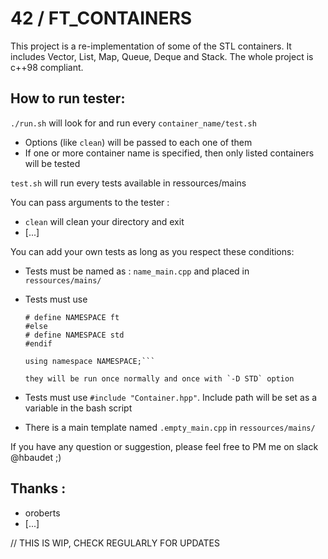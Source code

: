 #	42 / FT_CONTAINERS #

This project is a re-implementation of some of the STL containers.
It includes Vector, List, Map, Queue, Deque and Stack.
The whole project is c++98 compliant.

##	How to run tester:

`./run.sh` will look for and run every `container_name/test.sh`
- Options (like `clean`) will be passed to each one of them
- If one or more container name is specified, then only listed containers will be tested

`test.sh` will run every tests available in ressources/mains

You can pass arguments to the tester :
- `clean` will clean your directory and exit
- [...]

You can add your own tests as long as you respect these conditions:

- Tests must be named as : `name_main.cpp` and placed in `ressources/mains/`
- Tests must use
	```#ifndef STD
	# define NAMESPACE ft
	#else
	# define NAMESPACE std
	#endif
	
	using namespace NAMESPACE;```

	they will be run once normally and once with `-D STD` option

- Tests must use `#include "Container.hpp"`. Include path will be set as a variable in the bash script

- There is a main template named `.empty_main.cpp` in `ressources/mains/`

If you have any question or suggestion, please feel free to PM me on slack @hbaudet ;)

## Thanks :
- oroberts
- [...]

// THIS IS WIP, CHECK REGULARLY FOR UPDATES
